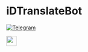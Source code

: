 # iDTranslateBot

<a href="https://t.me/iDTranslateBot" ><img alt="Telegram" src="https://img.shields.io/badge/iDTranslateBot-2CA5E0?style=for-the-badge&logo=telegram&logoColor=white"/> </a>


<a href="https://heroku.com/deploy?template=https://github.com/inDemocratic/iDTranslateBot"> <img height="27px" src="https://img.shields.io/badge/Deploy%20To%20Heroku-blueviolet?style=for-the-badge&logo=heroku"> </a>
